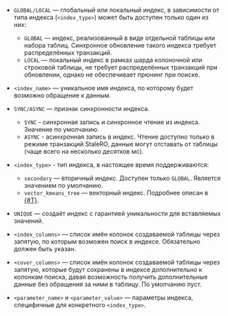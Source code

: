 * `GLOBAL/LOCAL` — глобальный или локальный индекс, в зависимости от типа индекса (`<index_type>`) может быть доступен только один из них:

    * `GLOBAL` — индекс, реализованный в виде отдельной таблицы или набора таблиц. Синхронное обновление такого индекса требует распределённых транзакций.  
    * `LOCAL` — локальный индекс в рамках шарда колоночной или строковой таблицы, не требует распределённых транзакций при обновлении, однако не обеспечивает прюнинг при поиске.

* `<index_name>` — уникальное имя индекса, по которому будет возможно обращение к данным.
* `SYNC/ASYNC` — признак синхронности индекса.

    * `SYNC` - синхронная запись и синхронное чтение из индекса. Значение по умолчанию.
    * `ASYNC` - асинхронная запись в индекс. Чтение доступно только в режиме транзакций StaleRO, данные могут отставать от таблицы (чаще всего на несколько десятков мс).

* `<index_type>` - тип индекса, в настоящее время поддерживаются:

    * `secondary` — вторичный индекс. Доступен только `GLOBAL`. Является значением по умолчанию.
    * `vector_kmeans_tree` — векторный индекс. Подробнее описан в [{#T}](../create_table/vector_index.md).

* `UNIQUE` — создаёт индекс с гарантией уникальности для вставляемых значений.
* `<index_columns>` — список имён колонок создаваемой таблицы через запятую, по которым возможен поиск в индексе. Обязательно должен быть указан.
* `<cover_columns>` — список имён колонок создаваемой таблицы через запятую, которые будут сохранены в индексе дополнительно к колонкам поиска, давая возможность получить дополнительные данные без обращения за ними в таблицу. По умолчанию пуст.
* `<parameter_name>` и `<parameter_value>` — параметры индекса, специфичные для конкретного `<index_type>`.